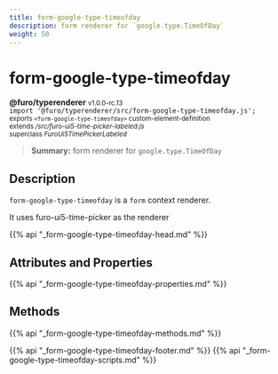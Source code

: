 ```yaml
---
title: form-google-type-timeofday
description: form renderer for `google.type.TimeOfDay`
weight: 50
---
```


# form-google-type-timeofday
**@furo/typerenderer** <small>v1.0.0-rc.13</small>
<br>`import '@furo/typerenderer/src/form-google-type-timeofday.js';`<small>
<br>exports `<form-google-type-timeofday>` custom-element-definition
<br>extends */src/furo-ui5-time-picker-labeled.js*
<br>superclass *FuroUi5TimePickerLabeled*</small>

> **Summary:** form renderer for `google.type.TimeOfDay`

## Description

`form-google-type-timeofday` is a `form` context renderer.

It uses furo-ui5-time-picker as the renderer

{{% api "_form-google-type-timeofday-head.md" %}}

## Attributes and Properties
{{% api "_form-google-type-timeofday-properties.md" %}}



## Methods
{{% api "_form-google-type-timeofday-methods.md" %}}





{{% api "_form-google-type-timeofday-footer.md" %}}
{{% api "_form-google-type-timeofday-scripts.md" %}}
